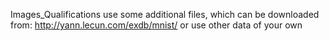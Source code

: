 Images_Qualifications use some additional files, which can be downloaded from: http://yann.lecun.com/exdb/mnist/ or use other data of your own
